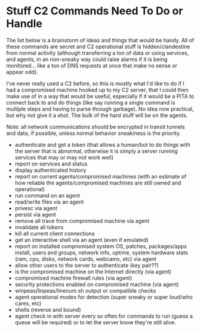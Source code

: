 # Stuff C2 Commands Need To Do or Handle

The list below is a brainstorm of ideas and things that would be handy. All of these commands are secret and C2 operational stuff is hidden/clandestine from normal activity (although transferring a ton of data or using services, and agents, in an non-sneaky way could raise alarms if it is being monitored... like a ton of DNS requests at once that make no sense or appear odd).

I've never really used a C2 before, so this is mostly what I'd like to do if I had a compromised machine hooked up to my C2 server, that I could then make use of in a way that would be useful, especially if it would be a PITA to connect back to and do things (like say running a single command is multiple steps and having to parse through garbage). No idea now practical, but why not give it a shot. The bulk of the hard stuff will be on the agents.

Note: all network communications should be encrypted in transit tunnels and data, if possible, unless normal behavior sneakiness is the priority.

- authenticate and get a token (that allows a human/bot to do things with the server that is abnormal, otherwise it is simply a server running services that may or may not work well)
- report on services and status
- display authenticated history
- report on current agents/compromised machines (with an estimate of how reliable the agents/compromised machines are still owned and operational)
- run command on an agent
- read/write files via an agent
- privesc via agent
- persist via agent
- remove all trace from compromised machine via agent
- invalidate all tokens 
- kill all current client connections
- get an interactive shell via an agent (even if emulated)
- report on installed compromised system OS, patches, packages/apps install, users and groups, network info, uptime, system hardware stats (ram, cpu, disks, network cards, webcams, etc) via agent
- allow other users to the server to authenticate (key pair??)
- is the compromised machine on the Internet directly (via agent)
- compromised machine firewall rules (via agent)
- security protections enabled on compromised machine (via agent)
- winpeas/linpeas/linenum.sh output or compatible checks
- agent operational modes for detection (super sneaky or super loud/who cares, etc)
- shells (reverse and bound)
- agent check in with server every so often for commands to run (guess a queue will be required) or to let the server know they're still alive.
